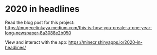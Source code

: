 # 2020 in headlines

Read the blog post for this project: https://mugecetinkaya.medium.com/this-is-how-you-create-a-one-year-long-newspaper-8a3088e2b050

View and interact with the app: https://minecr.shinyapps.io/2020-in-headlines/

